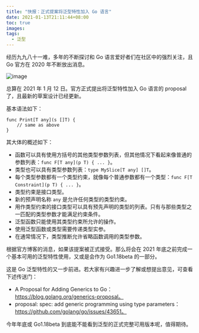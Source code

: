 ```yaml
---
title: "快报：正式提案将泛型特性加入 Go 语言"
date: 2021-01-13T21:11:44+08:00
toc: true
images:
tags: 
  - 泛型
---
```


经历九九八十一难，多年的不断探讨和 Go 语言爱好者们在社区中的强烈关注，且 Go 官方在 2020 年不断放出消息。

![image](/posts/images/1d0e5a264c65e37659f142bc2ee55805.jpg)

总算在 2021 年 1 月 12 日。官方正式提出将泛型特性加入 Go 语言的 proposal 了，且最新的草案设计已经更新。


基本语法如下：

```
func Print[T any](s []T) {
	// same as above
}
```

其大体的概述如下：

- 函数可以具有使用方括号的其他类型参数列表，但其他情况下看起来像普通的参数列表：`func F[T any](p T) { ... }`。
- 类型也可以具有类型参数列表：`type MySlice[T any] []T`。
- 每个类型参数都有一个类型约束，就像每个普通参数都有一个类型：`func F[T Constraint](p T) { ... }`。
- 类型约束是接口类型。
- 新的预声明名称 `any` 是允许任何类型的类型约束。
- 用作类型约束的接口类型可以具有预先声明的类型的列表。只有与那些类型之一匹配的类型参数才能满足约束条件。
- 泛型函数只能使用其类型约束所允许的操作。
- 使用泛型函数或类型需要传递类型实参。
- 在通常情况下，类型推断允许省略函数调用的类型参数。

根据官方博客的消息，如果该提案被正式接受。那么将会在 2021 年底之前完成一个基本可用的泛型特性使用，又或是会作为 Go1.18beta 的一部分。

这是 Go 泛型特性的又一步前进。若大家有兴趣进一步了解或想提出意见，可查看下述传送门：

- A Proposal for Adding Generics to Go：https://blog.golang.org/generics-proposal。
- proposal: spec: add generic programming using type parameters：https://github.com/golang/go/issues/43651。

今年年底或 Go1.18beta 到底能不能看到泛型的正式完整可用版本呢，值得期待。